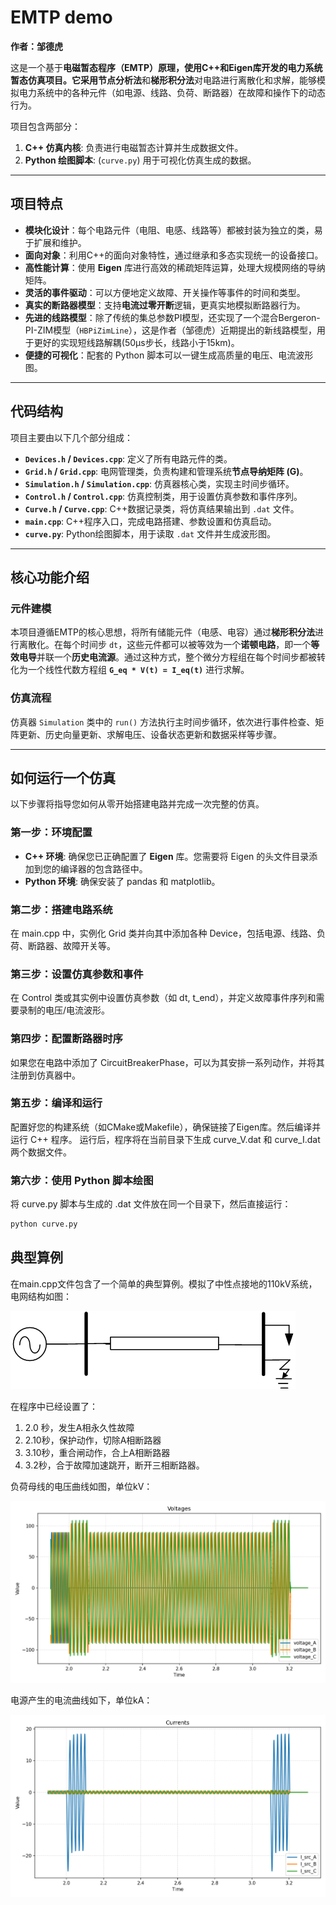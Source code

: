 # EMTP demo

**作者：邹德虎**

这是一个基于**电磁暂态程序（EMTP）**原理，使用C++和Eigen库开发的电力系统暂态仿真项目。它采用**节点分析法**和**梯形积分法**对电路进行离散化和求解，能够模拟电力系统中的各种元件（如电源、线路、负荷、断路器）在故障和操作下的动态行为。

项目包含两部分：
1.  **C++ 仿真内核**: 负责进行电磁暂态计算并生成数据文件。
2.  **Python 绘图脚本**: (`curve.py`) 用于可视化仿真生成的数据。

---

## 项目特点
- **模块化设计**：每个电路元件（电阻、电感、线路等）都被封装为独立的类，易于扩展和维护。
- **面向对象**：利用C++的面向对象特性，通过继承和多态实现统一的设备接口。
- **高性能计算**：使用 **Eigen** 库进行高效的稀疏矩阵运算，处理大规模网络的导纳矩阵。
- **灵活的事件驱动**：可以方便地定义故障、开关操作等事件的时间和类型。
- **真实的断路器模型**：支持**电流过零开断**逻辑，更真实地模拟断路器行为。
- **先进的线路模型**：除了传统的集总参数PI模型，还实现了一个混合Bergeron-PI-ZIM模型（`HBPiZimLine`），这是作者（邹德虎）近期提出的新线路模型，用于更好的实现短线路解耦(50μs步长，线路小于15km)。
- **便捷的可视化**：配套的 Python 脚本可以一键生成高质量的电压、电流波形图。

---

## 代码结构

项目主要由以下几个部分组成：

- **`Devices.h` / `Devices.cpp`**: 定义了所有电路元件的类。
- **`Grid.h` / `Grid.cpp`**: 电网管理类，负责构建和管理系统**节点导纳矩阵 (G)**。
- **`Simulation.h` / `Simulation.cpp`**: 仿真器核心类，实现主时间步循环。
- **`Control.h` / `Control.cpp`**: 仿真控制类，用于设置仿真参数和事件序列。
- **`Curve.h` / `Curve.cpp`**: C++数据记录类，将仿真结果输出到 `.dat` 文件。
- **`main.cpp`**: C++程序入口，完成电路搭建、参数设置和仿真启动。
- **`curve.py`**: Python绘图脚本，用于读取 `.dat` 文件并生成波形图。

---

## 核心功能介绍

### 元件建模
本项目遵循EMTP的核心思想，将所有储能元件（电感、电容）通过**梯形积分法**进行离散化。在每个时间步 `dt`，这些元件都可以被等效为一个**诺顿电路**，即一个**等效电导**并联一个**历史电流源**。通过这种方式，整个微分方程组在每个时间步都被转化为一个线性代数方程组 **`G_eq * V(t) = I_eq(t)`** 进行求解。

### 仿真流程
仿真器 `Simulation` 类中的 `run()` 方法执行主时间步循环，依次进行事件检查、矩阵更新、历史向量更新、求解电压、设备状态更新和数据采样等步骤。

---

## 如何运行一个仿真

以下步骤将指导您如何从零开始搭建电路并完成一次完整的仿真。

### 第一步：环境配置
- **C++ 环境**: 确保您已正确配置了 **Eigen** 库。您需要将 Eigen 的头文件目录添加到您的编译器的包含路径中。
- **Python 环境**: 确保安装了 pandas 和 matplotlib。


### 第二步：搭建电路系统
在 main.cpp 中，实例化 Grid 类并向其中添加各种 Device，包括电源、线路、负荷、断路器、故障开关等。

### 第三步：设置仿真参数和事件
在 Control 类或其实例中设置仿真参数（如 dt, t_end），并定义故障事件序列和需要录制的电压/电流波形。

### 第四步：配置断路器时序
如果您在电路中添加了 CircuitBreakerPhase，可以为其安排一系列动作，并将其注册到仿真器中。

### 第五步：编译和运行
配置好您的构建系统（如CMake或Makefile），确保链接了Eigen库。然后编译并运行 C++ 程序。
运行后，程序将在当前目录下生成 curve_V.dat 和 curve_I.dat 两个数据文件。

### 第六步：使用 Python 脚本绘图

将 curve.py 脚本与生成的 .dat 文件放在同一个目录下，然后直接运行：

```python
python curve.py
```

## 典型算例

在main.cpp文件包含了一个简单的典型算例。模拟了中性点接地的110kV系统，电网结构如图：


![alt text](grid.png)

在程序中已经设置了：
1. 2.0 秒，发生A相永久性故障
2. 2.10秒，保护动作，切除A相断路器
3. 3.10秒，重合闸动作，合上A相断路器
4. 3.2秒，合于故障加速跳开，断开三相断路器。

负荷母线的电压曲线如图，单位kV：

![alt text](curve_V.png)

电源产生的电流曲线如下，单位kA：

![alt text](curve_I.png)


